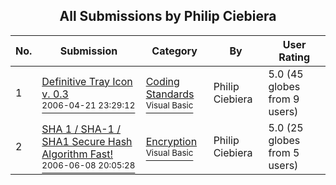 ﻿<div align="center">

## All Submissions by Philip Ciebiera

</div>

No.  | Submission | Category | By   | User Rating
---- | ---------- | -------- | ---- | -----------
1 | [Definitive Tray Icon v\. 0\.3<br /><sup>2006-04-21 23:29:12</sup>](https://github.com/Planet-Source-Code/philip-ciebiera-definitive-tray-icon-v-0-3__1-65067) | [Coding Standards<br /><sup>Visual Basic</sup>](../ByCategory/coding-standards__1-43.md) | Philip Ciebiera | 5.0 (45 globes from 9 users)
2 | [SHA 1 / SHA\-1 / SHA1 Secure Hash Algorithm Fast\!<br /><sup>2006-06-08 20:05:28</sup>](https://github.com/Planet-Source-Code/philip-ciebiera-sha-1-sha-1-sha1-secure-hash-algorithm-fast__1-65604) | [Encryption<br /><sup>Visual Basic</sup>](../ByCategory/encryption__1-48.md) | Philip Ciebiera | 5.0 (25 globes from 5 users)
